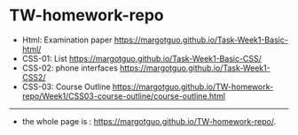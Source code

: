 # TW-homework-repo

* Html: Examination paper https://margotguo.github.io/Task-Week1-Basic-html/
* CSS-01: List https://margotguo.github.io/Task-Week1-Basic-CSS/
* CSS-02: phone interfaces https://margotguo.github.io/Task-Week1-CSS2/
* CSS-03: Course Outline https://margotguo.github.io/TW-homework-repo/Week1/CSS03-course-outline/course-outline.html
------
* the whole page is : https://margotguo.github.io/TW-homework-repo/.
